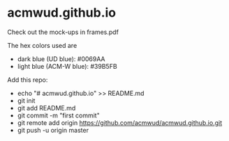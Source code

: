 # acmwud.github.io

Check out the mock-ups in frames.pdf

The hex colors used are
* dark blue (UD blue): #0069AA
* light blue (ACM-W blue): #39B5FB

Add this repo:
* echo "# acmwud.github.io" >> README.md
* git init
* git add README.md
* git commit -m "first commit"
* git remote add origin https://github.com/acmwud/acmwud.github.io.git
* git push -u origin master
